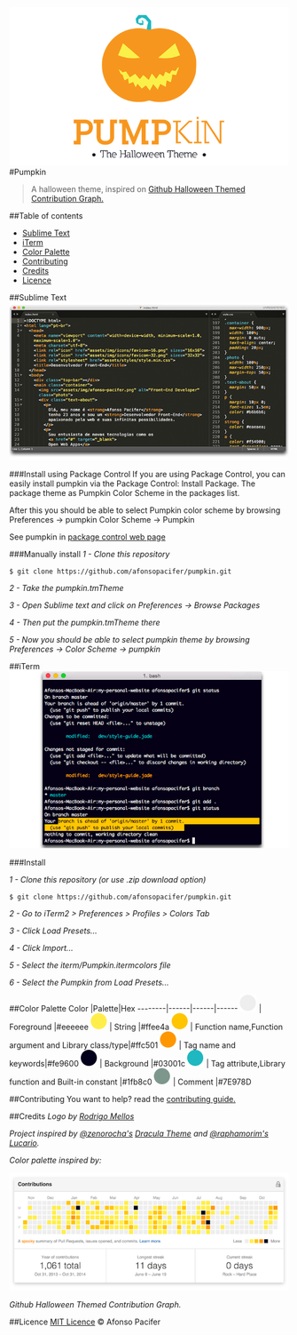 ![logo](img/logo.png)
#Pumpkin
> A halloween theme, inspired on [Github Halloween Themed Contribution Graph.](#credits)

##Table of contents
- [Sublime Text](#sublime-text)
- [iTerm](#iterm)
- [Color Palette](#color-palette)
- [Contributing](#contributing)
- [Credits](#credits)
- [Licence](#licence)

##Sublime Text
![sublime text](img/sublime-text.png)

###Install using Package Control
If you are using Package Control, you can easily install pumpkin via the Package Control: Install Package. The package theme as Pumpkin Color Scheme in the packages list.

After this you should be able to select Pumpkin color scheme by browsing Preferences -> pumpkin Color Scheme -> Pumpkin

See pumpkin in [package control web page](https://packagecontrol.io/packages/Pumpkin%20Color%20Scheme)

###Manually install
*1 - Clone this repository*

    $ git clone https://github.com/afonsopacifer/pumpkin.git

*2 - Take the pumpkin.tmTheme*

*3 - Open Sublime text and click on Preferences -> Browse Packages*

*4 - Then put the pumpkin.tmTheme there*

*5 - Now you should be able to select pumpkin theme by browsing Preferences -> Color Scheme -> pumpkin*

##iTerm
![iTerm](img/iterm.png)

###Install

*1 - Clone this repository (or use .zip download option)*

    $ git clone https://github.com/afonsopacifer/pumpkin.git

*2 - Go to iTerm2 > Preferences > Profiles > Colors Tab*

*3 - Click Load Presets...*

*4 - Click Import...*

*5 - Select the iterm/Pumpkin.itermcolors file*

*6 - Select the Pumpkin from Load Presets...*

##Color Palette
Color |Palette|Hex
--------|------|------|------
![eeeeee](img/eeeeee.png) | Foreground |#eeeeee
![ffee4a](img/ffee4a.png) | String |#ffee4a
![ffc501](img/ffc501.png) | Function name,Function argument and Library class/type|#ffc501
![fe9600](img/fe9600.png) | Tag name and keywords|#fe9600
![03001c](img/03001c.png) | Background |#03001c
![1fb8c0](img/1fb8c0.png) | Tag attribute,Library function and Built-in constant |#1fb8c0
![7E978D](img/7E978D.png) | Comment |#7E978D

##Contributing
You want to help? read the [contributing guide.](contributing.md)

##Credits
*Logo by [Rodrigo Mellos](http://rodrigomellos.com/)*

*Project inspired by [@zenorocha's](https://github.com/zenorocha/) [Dracula Theme](https://github.com/zenorocha/dracula-theme) and [@raphamorim's](https://github.com/raphamorim/) [Lucario](https://github.com/raphamorim/lucario).*

*Color palette inspired by:*

![Github Contribution](img/github-contribution.png)

*Github Halloween Themed Contribution Graph.*

##Licence
[MIT Licence](licence.md) © Afonso Pacifer
